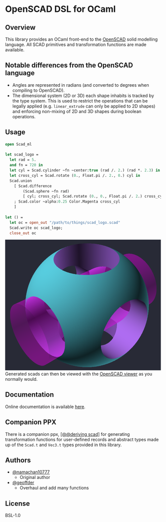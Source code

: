 # OpenSCAD DSL for OCaml

## Overview

This library provides an OCaml front-end to the
[OpenSCAD](https://openscad.org/) solid modelling language. All SCAD primitives
and transformation functions are made available.

## Notable differences from the OpenSCAD language

- Angles are represented in radians (and converted to degrees when compiling to
  OpenSCAD).
- The dimensional system (2D or 3D) each shape inhabits is tracked by the type
  system. This is used to restrict the operations that can be legally applied
  (e.g. `linear_extrude` can only be applied to 2D shapes) and enforcing
  non-mixing of 2D and 3D shapes during boolean operations.

## Usage

``` ocaml
open Scad_ml

let scad_logo =
  let rad = 5.
  and fn = 720 in
  let cyl = Scad.cylinder ~fn ~center:true (rad /. 2.) (rad *. 2.3) in
  let cross_cyl = Scad.rotate (0., Float.pi /. 2., 0.) cyl in
  Scad.union
    [ Scad.difference
        (Scad.sphere ~fn rad)
        [ cyl; cross_cyl; Scad.rotate (0., 0., Float.pi /. 2.) cross_cyl ]
    ; Scad.color ~alpha:0.25 Color.Magenta cross_cyl
    ]

let () =
  let oc = open_out "/path/to/things/scad_logo.scad"
  Scad.write oc scad_logo;
  close_out oc
```

![OpenSCAD logo](images/scad_logo.png)
Generated scads can then be viewed with the [OpenSCAD
viewer](https://openscad.org/downloads.html) as you normally would.

## Documentation

Online documentation is available
[here](https://namachan10777.github.io/scad-ml/scad_ml/Scad_ml/index.html).

## Companion PPX

There is a companion ppx, [\[@@deriving
scad\]](https://github.com/geoffder/ppx_deriving_scad) for generating
transformation functions for user-defined records and abstract types made up of
the `Scad.t` and `Vec3.t` types provided in this library.

## Authors

- [@namachan10777](https://github.com/namachan10777)
  - Original author
- [@geoffder](https://github.com/geoffder)
  - Overhaul and add many functions

## License

BSL-1.0
